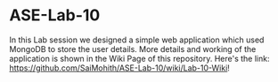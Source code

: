 # ASE-Lab-10

In this Lab session we designed a simple web application which used MongoDB to store the user details. More details and working of the application is shown in the Wiki Page of this repository. Here's the link: https://github.com/SaiMohith/ASE-Lab-10/wiki/Lab-10-Wiki!
